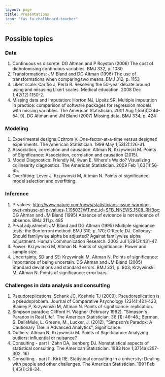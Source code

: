 ```yaml
---
layout: page
title: Presentations
icon: "fas fa-chalkboard-teacher"
---
```


## Possible topics

### Data

1. Continuous vs discrete: DG Altman and P Royston (2006) The cost of dichotomising continuous variables. BMJ 332, p. 1080
1. Transformations: JM Bland and DG Altman (1996) The use of transformations when comparing two means. BMJ 312, p. 1153
1. Likert scale: Carifio J, Perla R. Resolving the 50‐year debate around using and misusing Likert scales. Medical education. 2008 Dec 1;42(12):1150-2.
1. Missing data and Imputation: Horton NJ, Lipsitz SR. Multiple imputation in practice: comparison of software packages for regression models with missing variables. The American Statistician. 2001 Aug 1;55(3):244-54. 9). DG Altman and JM Bland (2007) Missing data. BMJ 334, p. 424

### Modeling
1. Experimental designs:Czitrom V. One-factor-at-a-time versus designed experiments. The American Statistician. 1999 May 1;53(2):126-31.
2. Association, correlation and causation: Altman N, Krzywinski M. Points of Significance: Association, correlation and causation (2015).
3. Model Diagnostics: Friendly M, Kwan E. Where's Waldo? Visualizing collinearity diagnostics. The American Statistician. 2009 Feb 1;63(1):56-65.
4. Overfitting: Lever J, Krzywinski M, Altman N. Points of significance: model selection and overfitting.


### Inference

1. P-values: http://www.nature.com/news/statisticians-issue-warning-over-misuse-of-p-values-1.19503?WT.mc_id=SFB_NNEWS_1508_RHBox; DG Altman and JM Bland (1995) Absence of evidence is not evidence of absence. BMJ 311,p. 485
1. P-val adjustment: JM Bland and DG Altman (1995) Multiple signicance tests: the Bonferroni method. BMJ 310, p. 170; O'Keefe DJ. Colloquy: Should familywise alpha be adjusted? Against familywise alpha adjustment. Human Communication Research. 2003 Jul 1;29(3):431-47.
1. Power: Krzywinski M, Altman N. Points of significance: Power and sample size.
1. Uncertainty, SD and SE: Krzywinski M, Altman N. Points of significance: importance of being uncertain. DG Altman and JM Bland (2005) Standard deviations and standard errors. BMJ 331, p. 903; Krzywinski M, Altman N. Points of significance: error bars.

### Challenges in data analysis and consulting

1. Pseudoreplications: Schank JC, Koehnle TJ (2009). Pseudoreplication is a pseudoproblem. Journal of Comparative Psychology 123(4):421–433; Blainey P, Krzywinski M, Altman N. Points of significance: replication.
1. Simpson paradox: Clifford H. Wagner (February 1982). "Simpson's Paradox in Real Life". The American Statistician. 36 (1): 46–48.; Berman, S. DalleMule, L. Greene, M., Lucker, J. (2012), "Simpson’s Paradox: A Cautionary Tale in Advanced Analytics", Significance.
1. Outliers: Altman N, Krzywinski M. Points of Significance: Analyzing outliers: influential or nuisance?
1. Consulting - part I: Zahn DA, Isenberg DJ. Nonstatistical aspects of statistical consulting. The American Statistician. 1983 Nov 1;37(4a):297-302. 16) 
1. Consulting - part II: Kirk RE. Statistical consulting in a university: Dealing with people and other challenges. The American Statistician. 1991 Feb 1;45(1):28-34.

